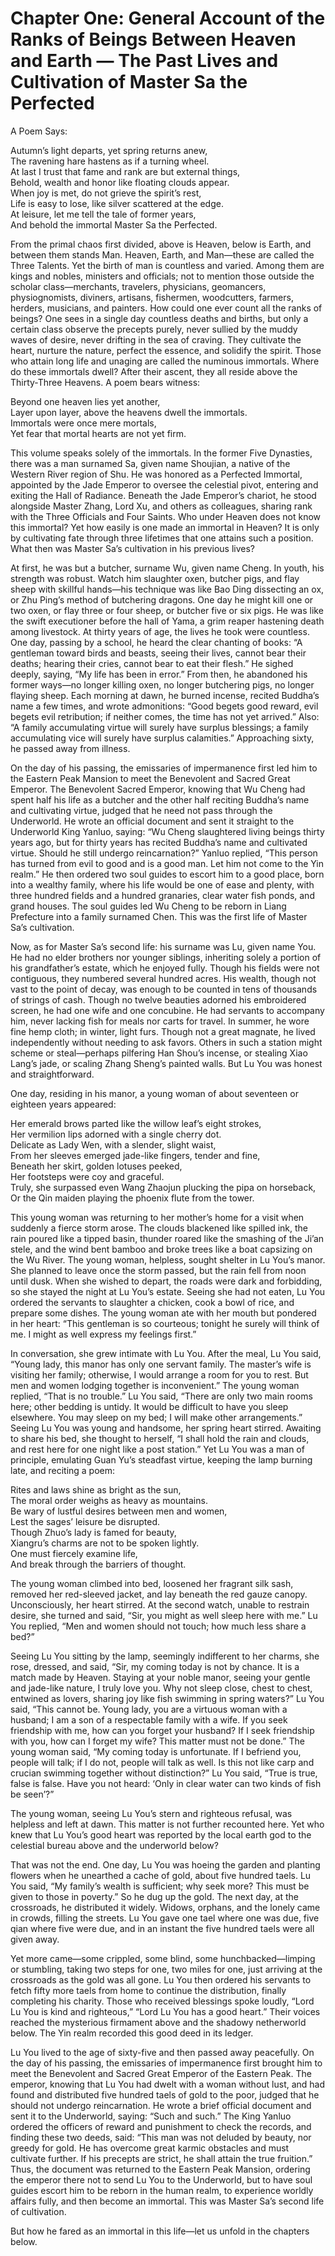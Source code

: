 # Chapter One: General Account of the Ranks of Beings Between Heaven and Earth — The Past Lives and Cultivation of Master Sa the Perfected

A Poem Says:

Autumn’s light departs, yet spring returns anew,  
The ravening hare hastens as if a turning wheel.  
At last I trust that fame and rank are but external things,  
Behold, wealth and honor like floating clouds appear.  
When joy is met, do not grieve the spirit’s rest,  
Life is easy to lose, like silver scattered at the edge.  
At leisure, let me tell the tale of former years,  
And behold the immortal Master Sa the Perfected.

From the primal chaos first divided, above is Heaven, below is Earth, and between them stands Man. Heaven, Earth, and Man—these are called the Three Talents. Yet the birth of man is countless and varied. Among them are kings and nobles, ministers and officials; not to mention those outside the scholar class—merchants, travelers, physicians, geomancers, physiognomists, diviners, artisans, fishermen, woodcutters, farmers, herders, musicians, and painters. How could one ever count all the ranks of beings? One sees in a single day countless deaths and births, but only a certain class observe the precepts purely, never sullied by the muddy waves of desire, never drifting in the sea of craving. They cultivate the heart, nurture the nature, perfect the essence, and solidify the spirit. Those who attain long life and unaging are called the numinous immortals. Where do these immortals dwell? After their ascent, they all reside above the Thirty-Three Heavens. A poem bears witness:

Beyond one heaven lies yet another,  
Layer upon layer, above the heavens dwell the immortals.  
Immortals were once mere mortals,  
Yet fear that mortal hearts are not yet firm.

This volume speaks solely of the immortals. In the former Five Dynasties, there was a man surnamed Sa, given name Shoujian, a native of the Western River region of Shu. He was honored as a Perfected Immortal, appointed by the Jade Emperor to oversee the celestial pivot, entering and exiting the Hall of Radiance. Beneath the Jade Emperor’s chariot, he stood alongside Master Zhang, Lord Xu, and others as colleagues, sharing rank with the Three Officials and Four Saints. Who under Heaven does not know this immortal? Yet how easily is one made an immortal in Heaven? It is only by cultivating fate through three lifetimes that one attains such a position. What then was Master Sa’s cultivation in his previous lives?

At first, he was but a butcher, surname Wu, given name Cheng. In youth, his strength was robust. Watch him slaughter oxen, butcher pigs, and flay sheep with skillful hands—his technique was like Bao Ding dissecting an ox, or Zhu Ping’s method of butchering dragons. One day he might kill one or two oxen, or flay three or four sheep, or butcher five or six pigs. He was like the swift executioner before the hall of Yama, a grim reaper hastening death among livestock. At thirty years of age, the lives he took were countless. One day, passing by a school, he heard the clear chanting of books: “A gentleman toward birds and beasts, seeing their lives, cannot bear their deaths; hearing their cries, cannot bear to eat their flesh.” He sighed deeply, saying, “My life has been in error.” From then, he abandoned his former ways—no longer killing oxen, no longer butchering pigs, no longer flaying sheep. Each morning at dawn, he burned incense, recited Buddha’s name a few times, and wrote admonitions: “Good begets good reward, evil begets evil retribution; if neither comes, the time has not yet arrived.” Also: “A family accumulating virtue will surely have surplus blessings; a family accumulating vice will surely have surplus calamities.” Approaching sixty, he passed away from illness.

On the day of his passing, the emissaries of impermanence first led him to the Eastern Peak Mansion to meet the Benevolent and Sacred Great Emperor. The Benevolent Sacred Emperor, knowing that Wu Cheng had spent half his life as a butcher and the other half reciting Buddha’s name and cultivating virtue, judged that he need not pass through the Underworld. He wrote an official document and sent it straight to the Underworld King Yanluo, saying: “Wu Cheng slaughtered living beings thirty years ago, but for thirty years has recited Buddha’s name and cultivated virtue. Should he still undergo reincarnation?” Yanluo replied, “This person has turned from evil to good and is a good man. Let him not come to the Yin realm.” He then ordered two soul guides to escort him to a good place, born into a wealthy family, where his life would be one of ease and plenty, with three hundred fields and a hundred granaries, clear water fish ponds, and grand houses. The soul guides led Wu Cheng to be reborn in Liang Prefecture into a family surnamed Chen. This was the first life of Master Sa’s cultivation.

Now, as for Master Sa’s second life: his surname was Lu, given name You. He had no elder brothers nor younger siblings, inheriting solely a portion of his grandfather’s estate, which he enjoyed fully. Though his fields were not contiguous, they numbered several hundred acres. His wealth, though not vast to the point of decay, was enough to be counted in tens of thousands of strings of cash. Though no twelve beauties adorned his embroidered screen, he had one wife and one concubine. He had servants to accompany him, never lacking fish for meals nor carts for travel. In summer, he wore fine hemp cloth; in winter, light furs. Though not a great magnate, he lived independently without needing to ask favors. Others in such a station might scheme or steal—perhaps pilfering Han Shou’s incense, or stealing Xiao Lang’s jade, or scaling Zhang Sheng’s painted walls. But Lu You was honest and straightforward.

One day, residing in his manor, a young woman of about seventeen or eighteen years appeared:

Her emerald brows parted like the willow leaf’s eight strokes,  
Her vermilion lips adorned with a single cherry dot.  
Delicate as Lady Wen, with a slender, slight waist,  
From her sleeves emerged jade-like fingers, tender and fine,  
Beneath her skirt, golden lotuses peeked,  
Her footsteps were coy and graceful.  
Truly, she surpassed even Wang Zhaojun plucking the pipa on horseback,  
Or the Qin maiden playing the phoenix flute from the tower.

This young woman was returning to her mother’s home for a visit when suddenly a fierce storm arose. The clouds blackened like spilled ink, the rain poured like a tipped basin, thunder roared like the smashing of the Ji’an stele, and the wind bent bamboo and broke trees like a boat capsizing on the Wu River. The young woman, helpless, sought shelter in Lu You’s manor. She planned to leave once the storm passed, but the rain fell from noon until dusk. When she wished to depart, the roads were dark and forbidding, so she stayed the night at Lu You’s estate. Seeing she had not eaten, Lu You ordered the servants to slaughter a chicken, cook a bowl of rice, and prepare some dishes. The young woman ate with her mouth but pondered in her heart: “This gentleman is so courteous; tonight he surely will think of me. I might as well express my feelings first.”

In conversation, she grew intimate with Lu You. After the meal, Lu You said, “Young lady, this manor has only one servant family. The master’s wife is visiting her family; otherwise, I would arrange a room for you to rest. But men and women lodging together is inconvenient.” The young woman replied, “That is no trouble.” Lu You said, “There are only two main rooms here; other bedding is untidy. It would be difficult to have you sleep elsewhere. You may sleep on my bed; I will make other arrangements.” Seeing Lu You was young and handsome, her spring heart stirred. Awaiting to share his bed, she thought to herself, “I shall hold the rain and clouds, and rest here for one night like a post station.” Yet Lu You was a man of principle, emulating Guan Yu’s steadfast virtue, keeping the lamp burning late, and reciting a poem:

Rites and laws shine as bright as the sun,  
The moral order weighs as heavy as mountains.  
Be wary of lustful desires between men and women,  
Lest the sages’ leisure be disrupted.  
Though Zhuo’s lady is famed for beauty,  
Xiangru’s charms are not to be spoken lightly.  
One must fiercely examine life,  
And break through the barriers of thought.

The young woman climbed into bed, loosened her fragrant silk sash, removed her red-sleeved jacket, and lay beneath the red gauze canopy. Unconsciously, her heart stirred. At the second watch, unable to restrain desire, she turned and said, “Sir, you might as well sleep here with me.” Lu You replied, “Men and women should not touch; how much less share a bed?”

Seeing Lu You sitting by the lamp, seemingly indifferent to her charms, she rose, dressed, and said, “Sir, my coming today is not by chance. It is a match made by Heaven. Staying at your noble manor, seeing your gentle and jade-like nature, I truly love you. Why not sleep close, chest to chest, entwined as lovers, sharing joy like fish swimming in spring waters?” Lu You said, “This cannot be. Young lady, you are a virtuous woman with a husband; I am a son of a respectable family with a wife. If you seek friendship with me, how can you forget your husband? If I seek friendship with you, how can I forget my wife? This matter must not be done.” The young woman said, “My coming today is unfortunate. If I befriend you, people will talk; if I do not, people will talk as well. Is this not like carp and crucian swimming together without distinction?” Lu You said, “True is true, false is false. Have you not heard: ‘Only in clear water can two kinds of fish be seen’?”

The young woman, seeing Lu You’s stern and righteous refusal, was helpless and left at dawn. This matter is not further recounted here. Yet who knew that Lu You’s good heart was reported by the local earth god to the celestial bureau above and the underworld below?

That was not the end. One day, Lu You was hoeing the garden and planting flowers when he unearthed a cache of gold, about five hundred taels. Lu You said, “My family’s wealth is sufficient; why seek more? This must be given to those in poverty.” So he dug up the gold. The next day, at the crossroads, he distributed it widely. Widows, orphans, and the lonely came in crowds, filling the streets. Lu You gave one tael where one was due, five qian where five were due, and in an instant the five hundred taels were all given away.

Yet more came—some crippled, some blind, some hunchbacked—limping or stumbling, taking two steps for one, two miles for one, just arriving at the crossroads as the gold was all gone. Lu You then ordered his servants to fetch fifty more taels from home to continue the distribution, finally completing his charity. Those who received blessings spoke loudly, “Lord Lu You is kind and righteous,” “Lord Lu You has a good heart.” Their voices reached the mysterious firmament above and the shadowy netherworld below. The Yin realm recorded this good deed in its ledger.

Lu You lived to the age of sixty-five and then passed away peacefully. On the day of his passing, the emissaries of impermanence first brought him to meet the Benevolent and Sacred Great Emperor of the Eastern Peak. The emperor, knowing that Lu You had dwelt with a woman without lust, and had found and distributed five hundred taels of gold to the poor, judged that he should not undergo reincarnation. He wrote a brief official document and sent it to the Underworld, saying: “Such and such.” The King Yanluo ordered the officers of reward and punishment to check the records, and finding these two deeds, said: “This man was not deluded by beauty, nor greedy for gold. He has overcome great karmic obstacles and must cultivate further. If his precepts are strict, he shall attain the true fruition.” Thus, the document was returned to the Eastern Peak Mansion, ordering the emperor there not to send Lu You to the Underworld, but to have soul guides escort him to be reborn in the human realm, to experience worldly affairs fully, and then become an immortal. This was Master Sa’s second life of cultivation.

But how he fared as an immortal in this life—let us unfold in the chapters below.